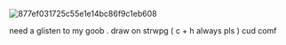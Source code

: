 
![877ef031725c55e1e14bc86f9c1eb608](https://github.com/user-attachments/assets/988c1b10-910d-4282-a47c-eec9c60b238d)

need a glisten to my goob . draw on strwpg ( c + h always pls ) cud comf
